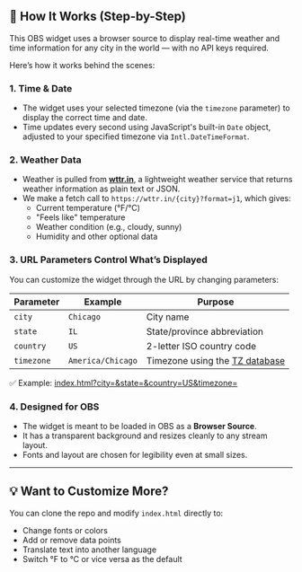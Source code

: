 ## 🧠 How It Works (Step-by-Step)

This OBS widget uses a browser source to display real-time weather and time information for any city in the world — with no API keys required.

Here’s how it works behind the scenes:

### 1. Time & Date
- The widget uses your selected timezone (via the `timezone` parameter) to display the correct time and date.
- Time updates every second using JavaScript's built-in `Date` object, adjusted to your specified timezone via `Intl.DateTimeFormat`.

### 2. Weather Data
- Weather is pulled from **[wttr.in](https://wttr.in)**, a lightweight weather service that returns weather information as plain text or JSON.
- We make a fetch call to `https://wttr.in/{city}?format=j1`, which gives:
  - Current temperature (°F/°C)
  - "Feels like" temperature
  - Weather condition (e.g., cloudy, sunny)
  - Humidity and other optional data

### 3. URL Parameters Control What’s Displayed
You can customize the widget through the URL by changing parameters:

| Parameter  | Example                | Purpose                                |
|------------|------------------------|----------------------------------------|
| `city`     | `Chicago`              | City name                              |
| `state`    | `IL`                   | State/province abbreviation            |
| `country`  | `US`                   | 2-letter ISO country code              |
| `timezone` | `America/Chicago`      | Timezone using the [TZ database](https://en.wikipedia.org/wiki/List_of_tz_database_time_zones) |

✅ Example: [index.html?city=&state=&country=US&timezone=](https://batz736.github.io/weather-widget/index.html?city=&state=&country=US&timezone=)

### 4. Designed for OBS
- The widget is meant to be loaded in OBS as a **Browser Source**.
- It has a transparent background and resizes cleanly to any stream layout.
- Fonts and layout are chosen for legibility even at small sizes.

---

## 💡 Want to Customize More?

You can clone the repo and modify `index.html` directly to:
- Change fonts or colors
- Add or remove data points
- Translate text into another language
- Switch °F to °C or vice versa as the default
